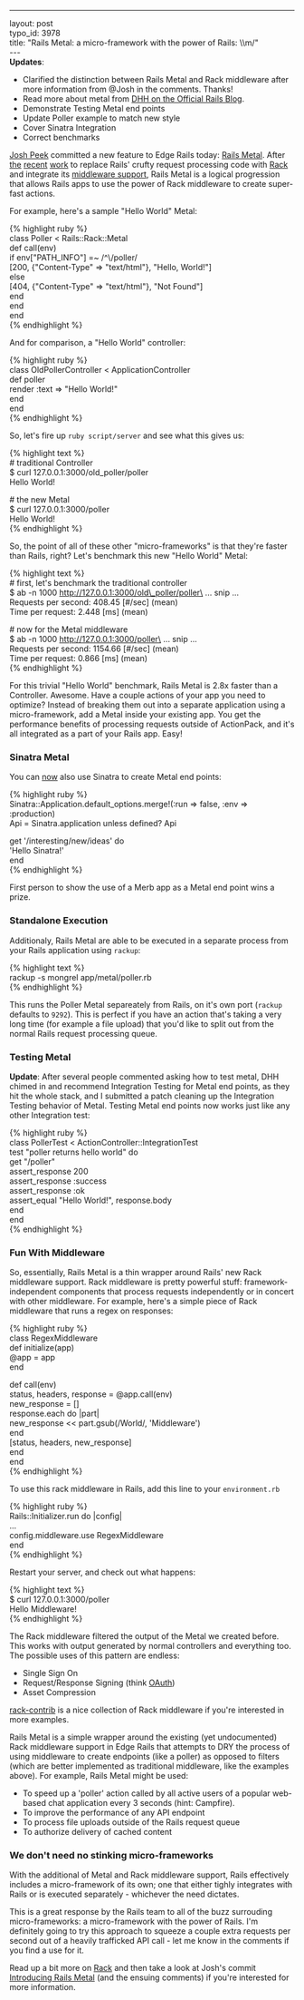 ------------------------------------------------------------------------

layout: post\
typo\_id: 3978\
title: "Rails Metal: a micro-framework with the power of Rails: \\\\m/"\
---\
**Updates**:

-   Clarified the distinction between Rails Metal and Rack middleware
    after more information from @Josh in the comments. Thanks!
-   Read more about metal from [DHH on the Official Rails
    Blog](http://weblog.rubyonrails.org/2008/12/17/introducing-rails-metal).
-   Demonstrate Testing Metal end points
-   Update Poller example to match new style
-   Cover Sinatra Integration
-   Correct benchmarks

[Josh Peek](http://github.com/josh) committed a new feature to Edge
Rails today: [Rails
Metal](http://github.com/rails/rails/commit/8c3a54366435eebc2c8aa63b63e1349ce74a7b38).
After
[the](http://github.com/rails/rails/commit/ed708307137c811d14e5fd2cb4ea550add381a82)
[recent](http://github.com/rails/rails/commit/9c9da6c892d715ca22c3cf51f50deb1d80029c66)
[work](http://github.com/rails/rails/commit/926844e869b747fa1e9474fd95f9b97fa04ae092)
to replace Rails' crufty request processing code with
[Rack](http://rack.rubyforge.org/) and integrate its [middleware
support](http://github.com/rails/rails/commit/06ed8e451198b2296d8b2752741e259b4f995081),
Rails Metal is a logical progression that allows Rails apps to use the
power of Rack middleware to create super-fast actions.

For example, here's a sample "Hello World" Metal:

{% highlight ruby %}\
class Poller &lt; Rails::Rack::Metal\
def call(env)\
if env\["PATH\_INFO"\] =\~ /\^\\/poller/\
\[200, {"Content-Type" =&gt; "text/html"}, "Hello, World!"\]\
else\
\[404, {"Content-Type" =&gt; "text/html"}, "Not Found"\]\
end\
end\
end\
{% endhighlight %}

And for comparison, a "Hello World" controller:

{% highlight ruby %}\
class OldPollerController &lt; ApplicationController\
def poller\
render :text =&gt; "Hello World!"\
end\
end\
{% endhighlight %}

So, let's fire up `ruby script/server` and see what this gives us:

{% highlight text %}\
\# traditional Controller\
\$ curl 127.0.0.1:3000/old\_poller/poller\
Hello World!

\# the new Metal\
\$ curl 127.0.0.1:3000/poller\
Hello World!\
{% endhighlight %}

So, the point of all of these other "micro-frameworks" is that they're
faster than Rails, right? Let's benchmark this new "Hello World" Metal:

{% highlight text %}\
\# first, let's benchmark the traditional controller\
\$ ab -n 1000 http://127.0.0.1:3000/old\_poller/poller\
... snip ...\
Requests per second: 408.45 \[\#/sec\] (mean)\
Time per request: 2.448 \[ms\] (mean)

\# now for the Metal middleware\
\$ ab -n 1000 http://127.0.0.1:3000/poller\
... snip ...\
Requests per second: 1154.66 \[\#/sec\] (mean)\
Time per request: 0.866 \[ms\] (mean)\
{% endhighlight %}

For this trivial "Hello World" benchmark, Rails Metal is 2.8x faster
than a Controller. Awesome. Have a couple actions of your app you need
to optimize? Instead of breaking them out into a separate application
using a micro-framework, add a Metal inside your existing app. You get
the performance benefits of processing requests outside of ActionPack,
and it's all integrated as a part of your Rails app. Easy!

### Sinatra Metal

You can [now](http://github.com/rails/rails/commit/61a41154f) also use
Sinatra to create Metal end points:

{% highlight ruby %}\
Sinatra::Application.default\_options.merge!(:run =&gt; false, :env
=&gt;\
:production)\
Api = Sinatra.application unless defined? Api

get '/interesting/new/ideas' do\
'Hello Sinatra!'\
end\
{% endhighlight %}

First person to show the use of a Merb app as a Metal end point wins a
prize.

### Standalone Execution

Additionaly, Rails Metal are able to be executed in a separate process
from your Rails application using `rackup`:

{% highlight text %}\
rackup -s mongrel app/metal/poller.rb\
{% endhighlight %}

This runs the Poller Metal separeately from Rails, on it's own port
(`rackup` defaults to `9292`). This is perfect if you have an action
that's taking a very long time (for example a file upload) that you'd
like to split out from the normal Rails request processing queue.

### Testing Metal

**Update**: After several people commented asking how to test metal, DHH
chimed in and recommend Integration Testing for Metal end points, as
they hit the whole stack, and I submitted a patch cleaning up the
Integration Testing behavior of Metal. Testing Metal end points now
works just like any other Integration test:

{% highlight ruby %}\
class PollerTest &lt; ActionController::IntegrationTest\
test "poller returns hello world" do\
get "/poller"\
assert\_response 200\
assert\_response :success\
assert\_response :ok\
assert\_equal "Hello World!", response.body\
end\
end\
{% endhighlight %}

### Fun With Middleware

So, essentially, Rails Metal is a thin wrapper around Rails' new Rack
middleware support. Rack middleware is pretty powerful stuff:
framework-independent components that process requests independently or
in concert with other middleware. For example, here's a simple piece of
Rack middleware that runs a regex on responses:

{% highlight ruby %}\
class RegexMiddleware\
def initialize(app)\
@app = app\
end

def call(env)\
status, headers, response = @app.call(env)\
new\_response = \[\]\
response.each do |part|\
new\_response &lt;&lt; part.gsub(/World/, 'Middleware')\
end\
\[status, headers, new\_response\]\
end\
end\
{% endhighlight %}

To use this rack middleware in Rails, add this line to your
`environment.rb`

{% highlight ruby %}\
Rails::Initializer.run do |config|\
...\
config.middleware.use RegexMiddleware\
end\
{% endhighlight %}

Restart your server, and check out what happens:

{% highlight text %}\
\$ curl 127.0.0.1:3000/poller\
Hello Middleware!\
{% endhighlight %}

The Rack middleware filtered the output of the Metal we created before.
This works with output generated by normal controllers and everything
too. The possible uses of this pattern are endless:

-   Single Sign On
-   Request/Response Signing (think [OAuth](http://oauth.net))
-   Asset Compression

[rack-contrib](http://github.com/rtomayko/rack-contrib/tree/master) is a
nice collection of Rack middleware if you're interested in more
examples.

Rails Metal is a simple wrapper around the existing (yet undocumented)
Rack middleware support in Edge Rails that attempts to DRY the process
of using middleware to create endpoints (like a poller) as opposed to
filters (which are better implemented as traditional middleware, like
the examples above). For example, Rails Metal might be used:

-   To speed up a 'poller' action called by all active users of a
    popular web-based chat application every 3 seconds (hint: Campfire).
-   To improve the performance of any API endpoint
-   To process file uploads outside of the Rails request queue
-   To authorize delivery of cached content

### We don't need no stinking micro-frameworks

With the additional of Metal and Rack middleware support, Rails
effectively includes a micro-framework of its own; one that either
tighly integrates with Rails or is executed separately - whichever the
need dictates.

This is a great response by the Rails team to all of the buzz surrouding
micro-frameworks: a micro-framework with the power of Rails. I'm
definitely going to try this approach to squeeze a couple extra requests
per second out of a heavily trafficked API call - let me know in the
comments if you find a use for it.

Read up a bit more on [Rack](http://rack.rubyforge.org/) and then take a
look at Josh's commit [Introducing Rails
Metal](http://github.com/rails/rails/commit/8c3a54366435eebc2c8aa63b63e1349ce74a7b38)
(and the ensuing comments) if you're interested for more information.
